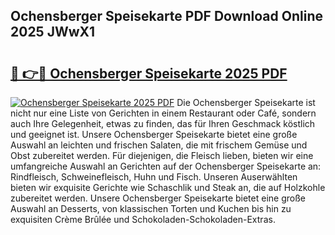 ## Ochensberger Speisekarte PDF Download Online 2025 JWwX1

# <h2><a href="http://gc5pmf.nevu.top/?p=Ochensberger+Speisekarte">🔗 👉🔴 Ochensberger Speisekarte 2025 PDF</a></h2>

[![Ochensberger Speisekarte 2025 PDF](https://i.imgur.com/dBaPXMq.png)](http://gc5pmf.nevu.top/?p=Ochensberger+Speisekarte)
Die Ochensberger Speisekarte ist nicht nur eine Liste von Gerichten in einem Restaurant oder Café, sondern auch Ihre Gelegenheit, etwas zu finden, das für Ihren Geschmack köstlich und geeignet ist. Unsere Ochensberger Speisekarte bietet eine große Auswahl an leichten und frischen Salaten, die mit frischem Gemüse und Obst zubereitet werden. Für diejenigen, die Fleisch lieben, bieten wir eine umfangreiche Auswahl an Gerichten auf der Ochensberger Speisekarte an: Rindfleisch, Schweinefleisch, Huhn und Fisch. Unseren Auserwählten bieten wir exquisite Gerichte wie Schaschlik und Steak an, die auf Holzkohle zubereitet werden. Unsere Ochensberger Speisekarte bietet eine große Auswahl an Desserts, von klassischen Torten und Kuchen bis hin zu exquisiten Crème Brûlée und Schokoladen-Schokoladen-Extras.
